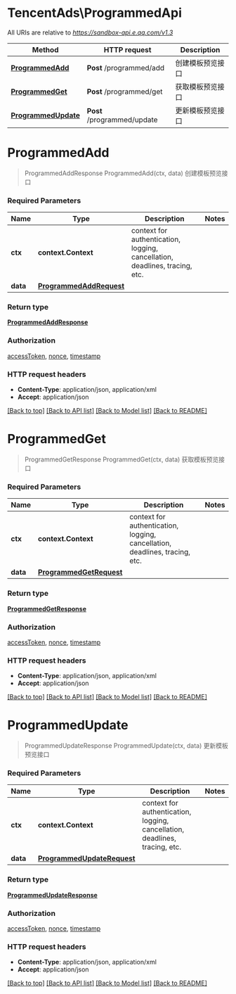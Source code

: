 # TencentAds\ProgrammedApi

All URIs are relative to *https://sandbox-api.e.qq.com/v1.3*

Method | HTTP request | Description
------------- | ------------- | -------------
[**ProgrammedAdd**](ProgrammedApi.md#ProgrammedAdd) | **Post** /programmed/add | 创建模板预览接口
[**ProgrammedGet**](ProgrammedApi.md#ProgrammedGet) | **Post** /programmed/get | 获取模板预览接口
[**ProgrammedUpdate**](ProgrammedApi.md#ProgrammedUpdate) | **Post** /programmed/update | 更新模板预览接口


# **ProgrammedAdd**
> ProgrammedAddResponse ProgrammedAdd(ctx, data)
创建模板预览接口

### Required Parameters

Name | Type | Description  | Notes
------------- | ------------- | ------------- | -------------
 **ctx** | **context.Context** | context for authentication, logging, cancellation, deadlines, tracing, etc.
  **data** | [**ProgrammedAddRequest**](ProgrammedAddRequest.md)|  | 

### Return type

[**ProgrammedAddResponse**](ProgrammedAddResponse.md)

### Authorization

[accessToken](../README.md#accessToken), [nonce](../README.md#nonce), [timestamp](../README.md#timestamp)

### HTTP request headers

 - **Content-Type**: application/json, application/xml
 - **Accept**: application/json

[[Back to top]](#) [[Back to API list]](../README.md#documentation-for-api-endpoints) [[Back to Model list]](../README.md#documentation-for-models) [[Back to README]](../README.md)

# **ProgrammedGet**
> ProgrammedGetResponse ProgrammedGet(ctx, data)
获取模板预览接口

### Required Parameters

Name | Type | Description  | Notes
------------- | ------------- | ------------- | -------------
 **ctx** | **context.Context** | context for authentication, logging, cancellation, deadlines, tracing, etc.
  **data** | [**ProgrammedGetRequest**](ProgrammedGetRequest.md)|  | 

### Return type

[**ProgrammedGetResponse**](ProgrammedGetResponse.md)

### Authorization

[accessToken](../README.md#accessToken), [nonce](../README.md#nonce), [timestamp](../README.md#timestamp)

### HTTP request headers

 - **Content-Type**: application/json, application/xml
 - **Accept**: application/json

[[Back to top]](#) [[Back to API list]](../README.md#documentation-for-api-endpoints) [[Back to Model list]](../README.md#documentation-for-models) [[Back to README]](../README.md)

# **ProgrammedUpdate**
> ProgrammedUpdateResponse ProgrammedUpdate(ctx, data)
更新模板预览接口

### Required Parameters

Name | Type | Description  | Notes
------------- | ------------- | ------------- | -------------
 **ctx** | **context.Context** | context for authentication, logging, cancellation, deadlines, tracing, etc.
  **data** | [**ProgrammedUpdateRequest**](ProgrammedUpdateRequest.md)|  | 

### Return type

[**ProgrammedUpdateResponse**](ProgrammedUpdateResponse.md)

### Authorization

[accessToken](../README.md#accessToken), [nonce](../README.md#nonce), [timestamp](../README.md#timestamp)

### HTTP request headers

 - **Content-Type**: application/json, application/xml
 - **Accept**: application/json

[[Back to top]](#) [[Back to API list]](../README.md#documentation-for-api-endpoints) [[Back to Model list]](../README.md#documentation-for-models) [[Back to README]](../README.md)

